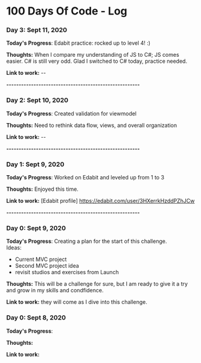 # 100 Days Of Code - Log

### Day 3:  Sept 11, 2020

**Today's Progress**: Edabit practice: rocked up to level 4! :)

**Thoughts:** When I compare my understanding of JS to C#; JS comes easier.  C# is still very odd.  Glad I switched to C# today, practice needed.

**Link to work:**  --

**------------------------------------------------------**

### Day 2:  Sept 10, 2020

**Today's Progress**: Created validation for viewmodel

**Thoughts:** Need to rethink data flow, views, and overall organization

**Link to work:**  --

**------------------------------------------------------**

### Day 1:  Sept 9, 2020

**Today's Progress**: Worked on Edabit and leveled up from 1 to 3

**Thoughts:** Enjoyed this time.  

**Link to work:**  [Edabit profile] https://edabit.com/user/3HXerrkHzddPZhJCw

**------------------------------------------------------**

### Day 0: Sept 9, 2020


**Today's Progress**: Creating a plan for the start of this challenge.  
Ideas:
* Current MVC project
* Second MVC project idea
* revisit studios and exercises from Launch

**Thoughts:** This will be a challenge for sure, but I am ready to give it a try and grow in my skills and condfidence.

**Link to work:**  they will come as I dive into this challenge.



### Day 0: Sept 8, 2020


**Today's Progress**: 

**Thoughts:** 

**Link to work:**  
